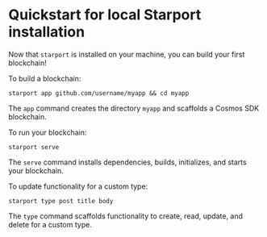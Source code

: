 # Quickstart for local Starport installation

Now that `starport` is installed on your machine, you can build your first blockchain! <!-- or do we want to write for gitpod too? -->

To build a blockchain:

```
starport app github.com/username/myapp && cd myapp
```

The `app` command creates the directory `myapp` and scaffolds a Cosmos SDK blockchain.

To run your blockchain:

```
starport serve
```

The `serve` command installs dependencies, builds, initializes, and starts your blockchain.

To update functionality for a custom type:

```
starport type post title body
```

The `type` command scaffolds functionality to create, read, update, and delete for a custom type.

<!-- the tutorial covers this quickstart command, here should we talk about a custom type and why we need it? -->
